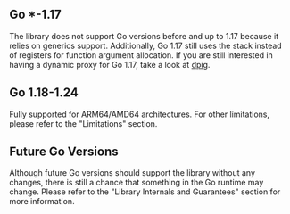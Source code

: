 ## Go *-1.17

The library does not support Go versions before and up to 1.17 because it relies on generics support. Additionally, Go 1.17 still uses the stack instead of registers for function argument allocation. If you are still interested in having a dynamic proxy for Go 1.17, take a look at [dpig](https://github.com/cocotyty/dpig).

## Go 1.18-1.24

Fully supported for ARM64/AMD64 architectures. For other limitations, please refer to the "Limitations" section.

## Future Go Versions

Although future Go versions should support the library without any changes, there is still a chance that something in the Go runtime may change. Please refer to the "Library Internals and Guarantees" section for more information.